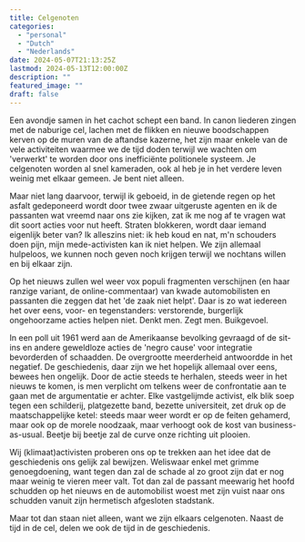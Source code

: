 ```yaml
---
title: Celgenoten
categories:
  - "personal"
  - "Dutch"
  - "Nederlands"
date: 2024-05-07T21:13:25Z
lastmod: 2024-05-13T12:00:00Z
description: ""
featured_image: ""
draft: false
---
```

Een avondje samen in het cachot schept een band. In canon liederen zingen met de naburige cel, lachen met de flikken en nieuwe boodschappen kerven op de muren van de aftandse kazerne, het zijn maar enkele van de vele activiteiten waarmee we de tijd doden terwijl we wachten om 'verwerkt' te worden door ons inefficiënte politionele systeem. Je celgenoten worden al snel kameraden, ook al heb je in het verdere leven weinig met elkaar gemeen. Je bent niet alleen.
<!--more-->
Maar niet lang daarvoor, terwijl ik geboeid, in de gietende regen op het asfalt gedeponeerd wordt door twee zwaar uitgeruste agenten en ik de passanten wat vreemd naar ons zie kijken, zat ik me nog af te vragen wat dit soort acties voor nut heeft. Straten blokkeren, wordt daar iemand eigenlijk beter van? Ik alleszins niet: ik heb koud en nat, m'n schouders doen pijn, mijn mede-activisten kan ik niet helpen. We zijn allemaal hulpeloos, we kunnen noch geven noch krijgen terwijl we nochtans willen en bij elkaar zijn.

Op het nieuws zullen wel weer vox populi fragmenten verschijnen (en haar ranzige variant, de online-commentaar) van kwade automobilisten en passanten die zeggen dat het 'de zaak niet helpt'. Daar is zo wat iedereen het over eens, voor- en tegenstanders: verstorende, burgerlijk ongehoorzame acties helpen niet. Denkt men. Zegt men. Buikgevoel.

In een poll uit 1961 werd aan de Amerikaanse bevolking gevraagd of de sit-ins en andere geweldloze acties de 'negro cause' voor integratie bevorderden of schaadden. De overgrootte meerderheid antwoordde in het negatief. De geschiedenis, daar zijn we het hopelijk allemaal over eens, bewees hen ongelijk. Door de actie steeds te herhalen, steeds weer in het nieuws te komen, is men verplicht om telkens weer de confrontatie aan te gaan met de argumentatie er achter. Elke vastgelijmde activist, elk blik soep tegen een schilderij, platgezette band, bezette universiteit, zet druk op de maatschappelijke ketel: steeds maar weer wordt er op de feiten gehamerd, maar ook op de morele noodzaak, maar verhoogt ook de kost van business-as-usual. Beetje bij beetje zal de curve onze richting uit plooien.

Wij (klimaat)activisten proberen ons op te trekken aan het idee dat de geschiedenis ons gelijk zal bewijzen. Weliswaar enkel met grimme genoegdoening, want tegen dan zal de schade al zo groot zijn dat er nog maar weinig te vieren meer valt. Tot dan zal de passant meewarig het hoofd schudden op het nieuws en de automobilist woest met zijn vuist naar ons schudden vanuit zijn hermetisch afgesloten stadstank.

Maar tot dan staan niet alleen, want we zijn elkaars celgenoten. Naast de tijd in de cel, delen we ook de tijd in de geschiedenis.
